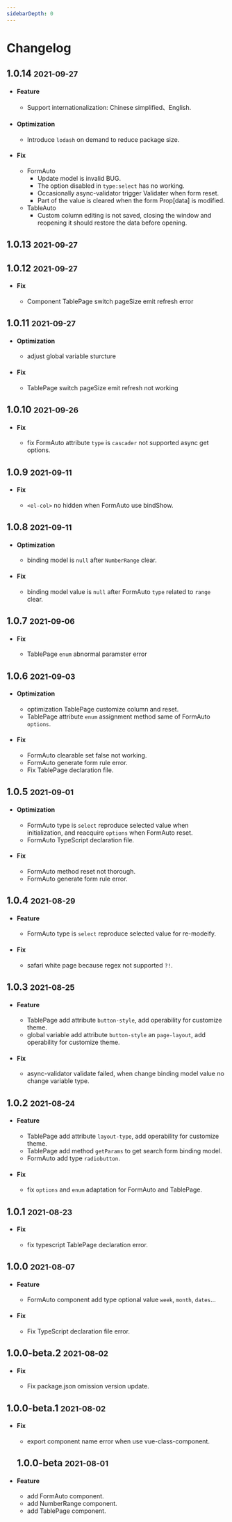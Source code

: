 ```yaml
---
sidebarDepth: 0
---
```


# Changelog

## 1.0.14 <small>2021-09-27</small>
- #### Feature
	- Support internationalization: Chinese simplified、English.
	
- #### Optimization
	- Introduce `lodash` on demand to reduce package size.

- #### Fix
	- FormAuto
		- Update model is invalid BUG.
		- The option disabled in `type:select` has no working.
		- Occasionally async-validator trigger Validater when form reset.
		- Part of the value is cleared when the form Prop[data] is modified.
	- TableAuto 
		- Custom column editing is not saved, closing the window and reopening it should restore the data before opening.

## 1.0.13 <small>2021-09-27</small>
## 1.0.12 <small>2021-09-27</small>
- #### Fix
	- Component TablePage switch pageSize emit refresh error

## 1.0.11 <small>2021-09-27</small>
- #### Optimization
	- adjust global variable sturcture 

- #### Fix
	- TablePage switch pageSize emit refresh not working

## 1.0.10 <small>2021-09-26</small>

- #### Fix
	- fix FormAuto attribute `type` is `cascader` not supported async get options.

## 1.0.9 <small>2021-09-11</small>

- #### Fix
	- `<el-col>` no hidden when FormAuto use bindShow.

## 1.0.8 <small>2021-09-11</small>

- #### Optimization
	- binding model is `null` after `NumberRange` clear.

- #### Fix
	- binding model value is `null` after FormAuto `type` related to `range` clear.

## 1.0.7 <small>2021-09-06</small>

- #### Fix
	- TablePage `enum` abnormal paramster error

## 1.0.6 <small>2021-09-03</small>
- #### Optimization	
	- optimization TablePage customize column and reset.
	- TablePage attribute `enum` assignment method same of FormAuto `options`.

- #### Fix
	- FormAuto clearable set false not working.
	- FormAuto generate form rule error.
	- Fix TablePage declaration file.
	
## 1.0.5 <small>2021-09-01</small>
- #### Optimization
	- FormAuto type is `select` reproduce selected value when initialization, and reacquire `options` when FormAuto reset.
	- FormAuto TypeScript declaration file.
- #### Fix
	- FormAuto method reset not thorough.
	- FormAuto generate form rule error.

## 1.0.4 <small>2021-08-29</small>
- #### Feature
	- FormAuto type is `select` reproduce selected value for re-modeify.

- #### Fix
	-  safari white page because regex not supported `?!`.

## 1.0.3 <small>2021-08-25</small>
- #### Feature
	- TablePage add attribute `button-style`, add operability for customize theme.
	- global variable add attribute `button-style` an `page-layout`, add operability for customize theme.

- #### Fix
	- async-validator validate failed, when change binding model value no change variable type.

## 1.0.2 <small>2021-08-24</small>
- #### Feature
	- TablePage add attribute `layout-type`, add operability for customize theme.
	- TablePage add method `getParams` to get search form binding model.
	- FormAuto add type `radiobutton`.

- #### Fix
	- fix `options` and `enum` adaptation for FormAuto and TablePage.

## 1.0.1 <small>2021-08-23</small>
- #### Fix
	- fix typescript TablePage declaration error.

## 1.0.0 <small>2021-08-07</small>
- #### Feature
	- FormAuto component add type optional value `week`, `month`, `dates`...
- #### Fix
	- Fix TypeScript declaration file error.

## 1.0.0-beta.2 <small>2021-08-02</small>
- #### Fix
	- Fix package.json omission version update.

## 1.0.0-beta.1 <small>2021-08-02</small>
- #### Fix
	- export component name error when use vue-class-component.

	## 1.0.0-beta <small>2021-08-01</small>
- #### Feature
	- add FormAuto component.
	- add NumberRange component.
	- add TablePage component.